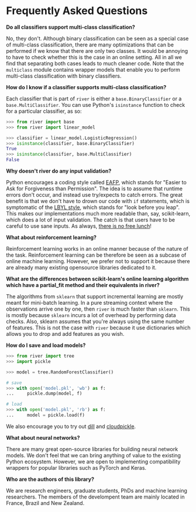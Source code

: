 # Frequently Asked Questions

**Do all classifiers support multi-class classification?**

No, they don't. Although binary classification can be seen as a special case of multi-class classification, there are many optimizations that can be performed if we know that there are only two classes. It would be annoying to have to check whether this is the case in an online setting. All in all we find that separating both cases leads to much cleaner code. Note that the `multiclass` module contains wrapper models that enable you to perform multi-class classification with binary classifiers.

**How do I know if a classifier supports multi-class classification?**

Each classifier that is part of `river` is either a `base.BinaryClassifier` or a `base.MultiClassifier`. You can use Python's `isinstance` function to check for a particular classifier, as so:

```python
>>> from river import base
>>> from river import linear_model

>>> classifier = linear_model.LogisticRegression()
>>> isinstance(classifier, base.BinaryClassifier)
True
>>> isinstance(classifier, base.MultiClassifier)
False
```

**Why doesn't river do any input validation?**

Python encourages a coding style called [EAFP](https://docs.python.org/2/glossary.html?highlight=EAFP#term-eafp), which stands for "Easier to Ask for Forgiveness than Permission". The idea is to assume that runtime errors don't occur, and instead use try/expects to catch errors. The great benefit is that we don't have to drown our code with `if` statements, which is symptomatic of the [LBYL style](https://docs.python.org/2/glossary.html?highlight=EAFP#term-lbyl), which stands for "look before you leap". This makes our implementations much more readable than, say, scikit-learn, which does a lot of input validation. The catch is that users have to be careful to use sane inputs. As always, [there is no free lunch](https://www.wikiwand.com/en/No_free_lunch_theorem)!

**What about reinforcement learning?**

Reinforcement learning works in an online manner because of the nature of the task. Reinforcement learning can be therefore be seen as a subcase of online machine learning. However, we prefer not to support it because there are already many existing opensource libraries dedicated to it.

**What are the differences between scikit-learn's online learning algorithm which have a partial_fit method and their equivalents in river?**

The algorithms from `sklearn` that support incremental learning are mostly meant for mini-batch learning. In a pure streaming context where the observations arrive one by one, then `river` is much faster than `sklearn`. This is mostly because `sklearn` incurs a lot of overhead by performing data checks. Also, sklearn assumes that you're always using the same number of features. This is not the case with `river` because it use dictionaries which allows you to drop and add features as you wish.

**How do I save and load models?**

```python
>>> from river import tree
>>> import pickle

>>> model = tree.RandomForestClassifier()

# save
>>> with open('model.pkl', 'wb') as f:
...     pickle.dump(model, f)

# load
>>> with open('model.pkl', 'rb') as f:
...     model = pickle.load(f)
```

We also encourage you to try out [dill](https://dill.readthedocs.io/en/latest/dill.html) and [cloudpickle](https://github.com/cloudpipe/cloudpickle).

**What about neural networks?**

There are many great open-source libraries for building neural network models. We don't feel that we can bring anything of value to the existing Python ecosystem. However, we are open to implementing compatibility wrappers for popular libraries such as PyTorch and Keras.

**Who are the authors of this library?**

We are research engineers, graduate students, PhDs and machine learning researchers. The members of the develompent team are mainly located in France, Brazil and New Zealand.
